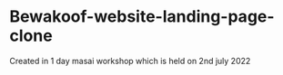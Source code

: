 # Bewakoof-website-landing-page-clone
Created in  1 day masai workshop which is held on 2nd july 2022
